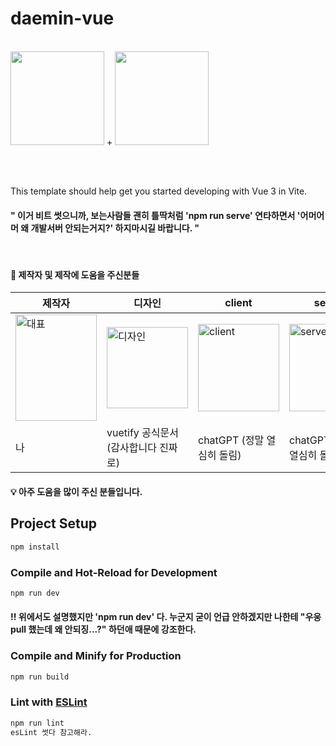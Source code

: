 # daemin-vue
<br>
<img src="https://github.com/user-attachments/assets/0e762b63-c818-4dba-a198-f71585ff6ecf" width="150" height="150">
+
<img src="https://github.com/user-attachments/assets/bfc6f51b-a4ba-4227-8817-9ca5ca39c1d6" width="150" height="150">


<br><br>

This template should help get you started developing with Vue 3 in Vite. <br>
#### " 이거 비트 썻으니까, 보는사람들 괜히 틀딱처럼 'npm run serve' 연타하면서 '어머어머 왜 개발서버 안되는거지?' 하지마시길 바랍니다. "
<br>

#### 🎨 제작자 및 제작에 도움을 주신분들

| 제작자 | 디자인 | client | server | database |
|-----|--------|--------|--------|----------|
| <img src="https://github.com/user-attachments/assets/f903df15-00be-4558-ab20-ca3354d379bc" alt="대표" width="130" height="170"> | <img src="https://github.com/user-attachments/assets/ff42ca7a-01b4-4518-9369-d768d1e3f3f1" alt="디자인" width="130" height="130" align="center"> | <img src="https://github.com/user-attachments/assets/790f7a1d-466f-4893-bf12-e55a40904087" alt="client" width="130" height="140"> | <img src="https://github.com/user-attachments/assets/790f7a1d-466f-4893-bf12-e55a40904087" alt="server" width="130" height="140"> | <img src="www.vuejs.org" alt="database" width="130" height="140"> 
| 나 | vuetify 공식문서 (감사합니다 진짜로) | chatGPT (정말 열심히 돌림) | chatGPT (이것도 열심히 돌림) | 안했는데;

#### 💡 아주 도움을 많이 주신 분들입니다.

## Project Setup

```sh
npm install
```

### Compile and Hot-Reload for Development

```sh
npm run dev
```

#### ‼️ 위에서도 설명했지만 'npm run dev' 다. 누군지 굳이 언급 안하겠지만 나한테 "우웅 pull 했는데 왜 안되징...?" 하던애 때문에 강조한다. 

### Compile and Minify for Production

```sh
npm run build
```

### Lint with [ESLint](https://eslint.org/)

```sh
npm run lint
esLint 썻다 참고해라.
```
